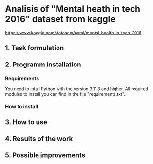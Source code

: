 # Analisis of "Mental heath in tech 2016" dataset from kaggle
https://www.kaggle.com/datasets/osmi/mental-health-in-tech-2016

## 1. Task formulation

## 2. Programm installation

### Requirements 
You need to intall Python with the version 3.11.3 and higher. All required modules to install you can find in the file "requirements.txt".

### How to install

## 3. How to use

## 4. Results of the work

## 5. Possible improvements
